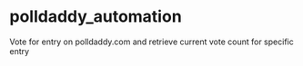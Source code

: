 # polldaddy_automation
Vote for entry on polldaddy.com and retrieve current vote count for specific entry
